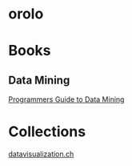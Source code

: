 orolo
=====

# Books

## Data Mining

[Programmers Guide to Data Mining](http://guidetodatamining.com/)

# Collections

[datavisualization.ch](http://selection.datavisualization.ch/)

